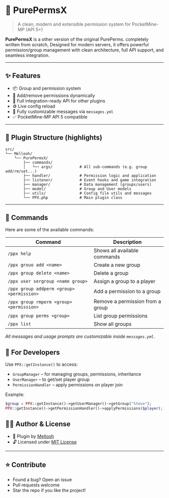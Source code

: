 # 🔐 PurePermsX

> A clean, modern and extensible permission system for PocketMine-MP (API 5+)

**PurePermsX** is a other version of the original PurePerms. completely written from scratch, Designed for modern servers, it offers powerful permission/group management with clean architecture, full API support, and seamless integration.

---

## ✨ Features

- 📦 Group and permission system
- 🔁 Add/remove permissions dynamically
- 🔗 Full integration-ready API for other plugins
- ♻️ Live config reload
- 💬 Fully customizable messages via `messages.yml`
- ✅ PocketMine-MP API 5 compatible

---

## 📁 Plugin Structure (highlights)

```
src/
└── Mellooh/
    └── PurePermsX/
        ├── commands/
        │   └── args/            # All sub-commands (e.g. group add/rm/set...)
        ├── handler/             # Permission logic and application
        ├── listener/            # Event hooks and game integration
        ├── manager/             # Data management (groups/users)
        ├── model/               # Group and User models
        ├── utils/               # Config file utils and messages
        └── PPX.php              # Main plugin class
```

---

## 🔧 Commands

Here are some of the available commands:

| Command | Description |
|--------|-------------|
| `/ppx help` | Shows all available commands |
| `/ppx grouo add <name>` | Create a new group |
| `/ppx group delete <name>` | Delete a group |
| `/ppx user sergroup <name group>` | Assign a group to a player |
| `/ppx group addperm <group> <permission>` | Add a permission to a group |
| `/ppx group rmperm <group> <permission>` | Remove a permission from a group |
| `/ppx group perms <group>` | List group permissions |
| `/ppx list` | Show all groups |

_All messages and usage prompts are customizable inside `messages.yml`._

## 🧩 For Developers

Use `PPX::getInstance()` to access:

- `GroupManager` – for managing groups, permissions, inheritance
- `UserManager` – to get/set player group
- `PermissionHandler` – apply permissions on player join

Example:
```php
$group = PPX::getInstance()->getUserManager()->getGroup("Steve");
PPX::getInstance()->getPermissionHandler()->applyPermissions($player);
```

## 🧑‍💻 Author & License

- 📌 Plugin by [Mellooh](https://github.com/Akari-my)
- 🔓 Licensed under [MIT License](./LICENSE)

---

## ⭐ Contribute

- Found a bug? Open an issue
- Pull requests welcome
- Star the repo if you like the project!
